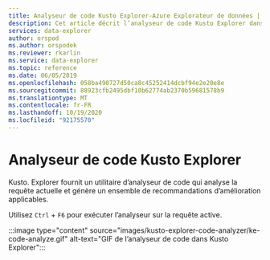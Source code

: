 ```yaml
---
title: Analyseur de code Kusto Explorer-Azure Explorateur de données | Microsoft Docs
description: Cet article décrit l’analyseur de code Kusto Explorer dans Azure Explorateur de données.
services: data-explorer
author: orspod
ms.author: orspodek
ms.reviewer: rkarlin
ms.service: data-explorer
ms.topic: reference
ms.date: 06/05/2019
ms.openlocfilehash: 058ba490727d50ca8c45252414dcbf94e2e20e8e
ms.sourcegitcommit: 88923cfb2495dbf10b62774ab2370b59681578b9
ms.translationtype: MT
ms.contentlocale: fr-FR
ms.lasthandoff: 10/19/2020
ms.locfileid: "92175570"
---
```

# <a name="kusto-explorer-code-analyzer"></a>Analyseur de code Kusto Explorer

Kusto. Explorer fournit un utilitaire d’analyseur de code qui analyse la requête actuelle et génère un ensemble de recommandations d’amélioration applicables. 

Utilisez `Ctrl` + `F6` pour exécuter l’analyseur sur la requête active.

:::image type="content" source="images/kusto-explorer-code-analyzer/ke-code-analyze.gif" alt-text="GIF de l’analyseur de code dans Kusto Explorer":::
